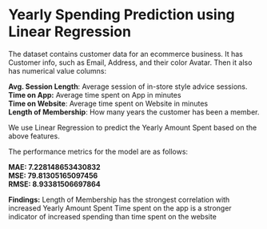 # Yearly Spending Prediction using Linear Regression

The dataset contains customer data for an ecommerce business. It has Customer info, such as Email, Address, and their color Avatar. Then it also has numerical value columns:

**Avg. Session Length**: Average session of in-store style advice sessions.<br />
**Time on App:** Average time spent on App in minutes<br />
**Time on Website**: Average time spent on Website in minutes<br />
**Length of Membership**: How many years the customer has been a member.<br />

We use Linear Regression to predict the Yearly Amount Spent based on the above features.

The performance metrics for the model are as follows:

**MAE:  7.228148653430832<br />
MSE:  79.81305165097456<br />
RMSE:  8.93381506697864**

**Findings:**
Length of Membership has the strongest correlation with increased Yearly Amount Spent
Time spent on the app is a stronger indicator of increased spending than time spent on the website
